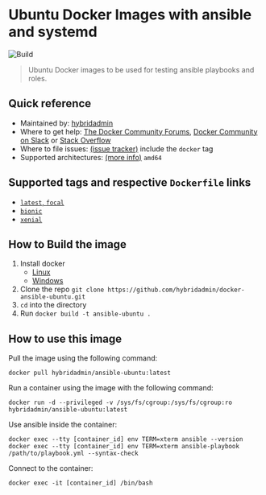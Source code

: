 # Ubuntu Docker Images with ansible and systemd
![Build](https://github.com/hybridadmin/docker-ansible-ubuntu/workflows/Build/badge.svg?branch=main)

> Ubuntu Docker images to be used for testing ansible playbooks and roles.

## Quick reference

* Maintained by: [hybridadmin](https://github.com/hybridadmin)
* Where to get help: [The Docker Community Forums](https://forums.docker.com/), [Docker Community on Slack](https://dockr.ly/slack) or [Stack Overflow](https://stackoverflow.com/search?tab=newest&q=docker)
* Where to file issues: [(issue tracker)](https://github.com/hybridadmin/docker-ansible-ubuntu/issues) include the `docker` tag
* Supported architectures: [(more info)](https://github.com/docker-library/official-images#architectures-other-than-amd64) `amd64`


## Supported tags and respective `Dockerfile` links

- [`latest`, `focal`](https://github.com/hybridadmin/docker-ansible-ubuntu/tree/main/focal/Dockerfile)
- [`bionic`](https://github.com/hybridadmin/docker-ansible-ubuntu/tree/main/bionic/Dockerfile)
- [`xenial`](https://github.com/hybridadmin/docker-ansible-ubuntu/tree/main/xenial/Dockerfile)

## How to Build the image

1. Install docker
   * [Linux](https://docs.docker.com/engine/install/)
   * [Windows](https://docs.docker.com/docker-for-windows/install/)
2. Clone the repo `git clone https://github.com/hybridadmin/docker-ansible-ubuntu.git`
3. `cd` into the directory
4. Run `docker build -t ansible-ubuntu .`

## How to use this image

Pull the image using the following command:
```console
docker pull hybridadmin/ansible-ubuntu:latest
```

Run a container using the image with the following command:
```console
docker run -d --privileged -v /sys/fs/cgroup:/sys/fs/cgroup:ro hybridadmin/ansible-ubuntu:latest
```

Use ansible inside the container:
```console
docker exec --tty [container_id] env TERM=xterm ansible --version
docker exec --tty [container_id] env TERM=xterm ansible-playbook /path/to/playbook.yml --syntax-check
```

Connect to the container:
```console
docker exec -it [container_id] /bin/bash
```
